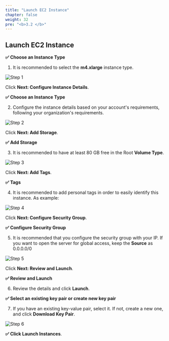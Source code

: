 ```yaml
---
title: "Launch EC2 Instance"
chapter: false
weight: 32
pre: "<b>3.2 </b>"
---
```


## Launch EC2 Instance

**:white_check_mark: Choose an Instance Type**

1. It is recommended to select the **m4.xlarge** instance type.

![Step 1](/images/30_Initiate_UFTOne_Instance/choose_instance.png)

Click **Next: Configure Instance Details**.

**:white_check_mark: Choose an Instance Type**

2. Configure the instance details based on your account's requirements, following your organization's requirements.

![Step 2](/images/30_Initiate_UFTOne_Instance/instance_details.png)

Click **Next: Add Storage**.

**:white_check_mark: Add Storage**

3. It is recommended to have at least 80 GB free in the Root **Volume Type**.

![Step 3](/images/30_Initiate_UFTOne_Instance/add_storage.png)

Click **Next: Add Tags**.

**:white_check_mark: Tags**

4. It is recommended to add personal tags in order to easily identify this instance. As example:

![Step 4](/images/30_Initiate_UFTOne_Instance/tags.png)

Click **Next: Configure Security Group**.

**:white_check_mark: Configure Security Group**

5. It is recommended that you configure the security group with your IP. If you want to open the server for global access, keep the **Source** as 0.0.0.0/0

![Step 5](/images/30_Initiate_UFTOne_Instance/security_group2.png)

Click **Next: Review and Launch**.

**:white_check_mark: Review and Launch**

6. Review the details and click **Launch**.

**:white_check_mark: Select an existing key pair or create new key pair**

7. If you have an existing key-value pair, select it. If not, create a new one, and click **Download Key Pair**.

![Step 6](/images/30_Initiate_UFTOne_Instance/create_key_pair.png)

**:white_check_mark: Click Launch Instances**.


